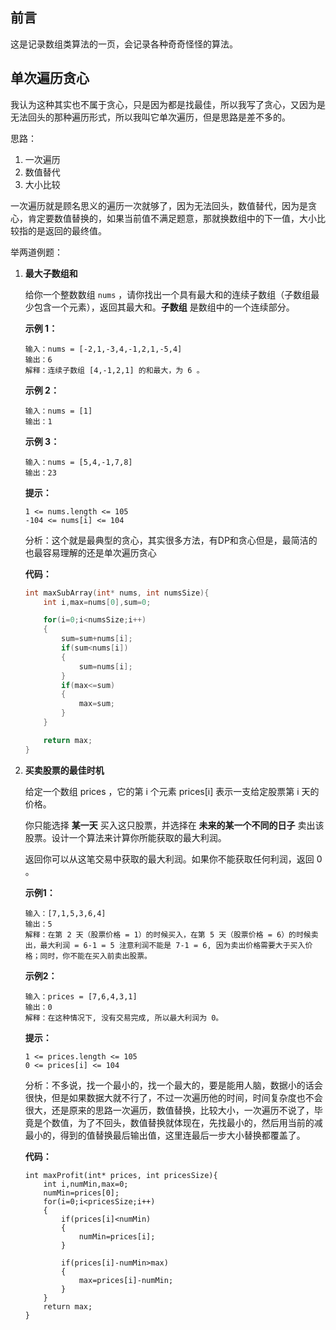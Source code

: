 

## 前言

这是记录数组类算法的一页，会记录各种奇奇怪怪的算法。

## 单次遍历贪心

我认为这种其实也不属于贪心，只是因为都是找最佳，所以我写了贪心，又因为是无法回头的那种遍历形式，所以我叫它单次遍历，但是思路是差不多的。

思路：

1. 一次遍历
2. 数值替代
3. 大小比较

一次遍历就是顾名思义的遍历一次就够了，因为无法回头，数值替代，因为是贪心，肯定要数值替换的，如果当前值不满足题意，那就换数组中的下一值，大小比较指的是返回的最终值。

举两道例题：

1. **最大子数组和**

   给你一个整数数组 `nums` ，请你找出一个具有最大和的连续子数组（子数组最少包含一个元素），返回其最大和。**子数组** 是数组中的一个连续部分。

   **示例 1：**

   ```
   输入：nums = [-2,1,-3,4,-1,2,1,-5,4]
   输出：6
   解释：连续子数组 [4,-1,2,1] 的和最大，为 6 。
   ```

   **示例 2：**

   ```
   输入：nums = [1]
   输出：1
   ```

   **示例 3：**

   ```
   输入：nums = [5,4,-1,7,8]
   输出：23
   ```

   **提示：**

   ```
   1 <= nums.length <= 105
   -104 <= nums[i] <= 104
   ```

    分析：这个就是最典型的贪心，其实很多方法，有DP和贪心但是，最简洁的也最容易理解的还是单次遍历贪心

   **代码：**

   ```c
   int maxSubArray(int* nums, int numsSize){
       int i,max=nums[0],sum=0;
   
       for(i=0;i<numsSize;i++)
       {
           sum=sum+nums[i];
           if(sum<nums[i])
           {
               sum=nums[i];
           }
           if(max<=sum)
           {
               max=sum;
           }
       }
   
       return max;
   }
   ```

2. **买卖股票的最佳时机**

   给定一个数组 prices ，它的第 i 个元素 prices[i] 表示一支给定股票第 i 天的价格。

   你只能选择 **某一天** 买入这只股票，并选择在 **未来的某一个不同的日子** 卖出该股票。设计一个算法来计算你所能获取的最大利润。

   返回你可以从这笔交易中获取的最大利润。如果你不能获取任何利润，返回 0 。

   **示例1：**

   ```
   输入：[7,1,5,3,6,4]
   输出：5
   解释：在第 2 天（股票价格 = 1）的时候买入，在第 5 天（股票价格 = 6）的时候卖出，最大利润 = 6-1 = 5 注意利润不能是 7-1 = 6, 因为卖出价格需要大于买入价格；同时，你不能在买入前卖出股票。
   ```

   **示例2：**

   ```
   输入：prices = [7,6,4,3,1]
   输出：0
   解释：在这种情况下, 没有交易完成, 所以最大利润为 0。
   ```

   **提示：**

   ```
   1 <= prices.length <= 105
   0 <= prices[i] <= 104
   ```

   分析：不多说，找一个最小的，找一个最大的，要是能用人脑，数据小的话会很快，但是如果数据大就不行了，不过一次遍历他的时间，时间复杂度也不会很大，还是原来的思路一次遍历，数值替换，比较大小，一次遍历不说了，毕竟是个数值，为了不回头，数值替换就体现在，先找最小的，然后用当前的减最小的，得到的值替换最后输出值，这里连最后一步大小替换都覆盖了。

   **代码：**

   ```
   int maxProfit(int* prices, int pricesSize){
       int i,numMin,max=0;
       numMin=prices[0];
       for(i=0;i<pricesSize;i++)
       {
           if(prices[i]<numMin)
           {
               numMin=prices[i];
           }
   
           if(prices[i]-numMin>max)
           {
               max=prices[i]-numMin;
           }
       }
       return max;
   }
   ```

   

